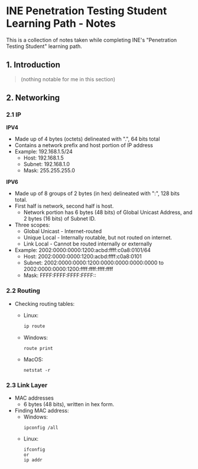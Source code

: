 # INE Penetration Testing Student Learning Path - Notes
This is a collection of notes taken while completing INE's "Penetration Testing Student" learning path.

## 1. Introduction
>(nothing notable for me in this section)

## 2. Networking
### 2.1 IP
**IPV4** 
- Made up of 4 bytes (octets) delineated with ".", 64 bits total
- Contains a network prefix and host portion of IP address
- Example: 192.168.1.5/24
  - Host: 192.168.1.5
  - Subnet: 192.168.1.0
  - Mask: 255.255.255.0


**IPV6**
- Made up of 8 groups of 2 bytes (in hex) delineated with ":", 128 bits total.
- First half is network, second half is host.
  - Network portion has 6 bytes (48 bits) of Global Unicast Address, and 2 bytes (16 bits) of Subnet ID.
- Three scopes:
  - Global Unicast - Internet-routed
  - Unique Local - Internally routable, but not routed on internet.
  - Link Local - Cannot be routed internally or externally
- Example: 2002:0000:0000:1200:acbd:ffff:c0a8:0101/64
  - Host: 2002:0000:0000:1200:acbd:ffff:c0a8:0101
  - Subnet: 2002:0000:0000:1200:0000:0000:0000:0000 to 2002:0000:0000:1200:ffff:ffff:ffff:ffff
  - Mask: FFFF:FFFF:FFFF:FFFF::


### 2.2 Routing
- Checking routing tables:
  - Linux:
    ```bash
    ip route
    ```
    
  - Windows:
    ```
    route print
    ```
  - MacOS:
    ```
    netstat -r
    ```

### 2.3 Link Layer
- MAC addresses
  - 6 bytes (48 bits), written in hex form.
- Finding MAC address:
  - Windows:
    ```
    ipconfig /all
    ```
  - Linux:
    ```
    ifconfig
    or
    ip addr
    ```
